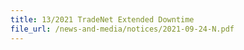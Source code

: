```yaml
---
title: 13/2021 TradeNet Extended Downtime
file_url: /news-and-media/notices/2021-09-24-N.pdf
---
```

